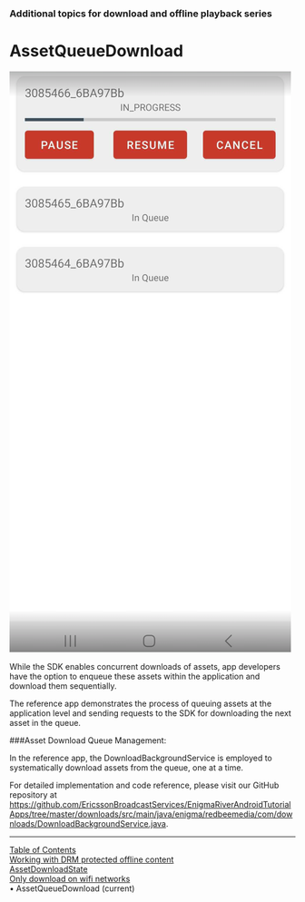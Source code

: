 ### Additional topics for download and offline playback series
# AssetQueueDownload
![stateDiagram](../images/Download-queue.png "Download Assets from Queue")

While the SDK enables concurrent downloads of assets, app developers have the option to enqueue these assets within the application and download them sequentially.

The reference app demonstrates the process of queuing assets at the application level and sending requests to the SDK for downloading the next asset in the queue.

###Asset Download Queue Management:

In the reference app, the DownloadBackgroundService is employed to systematically download assets from the queue, one at a time. 

For detailed implementation and code reference, please visit our GitHub repository at https://github.com/EricssonBroadcastServices/EnigmaRiverAndroidTutorialApps/tree/master/downloads/src/main/java/enigma/redbeemedia/com/downloads/DownloadBackgroundService.java.


___
[Table of Contents](../index.md)<br/>
[Working with DRM protected offline content](download_drm_management.md)<br/>
[AssetDownloadState](asset_download_state.md)<br/>
[Only download on wifi networks](set_download_requirements.md)<br/>
&bull; AssetQueueDownload (current)<br/>
